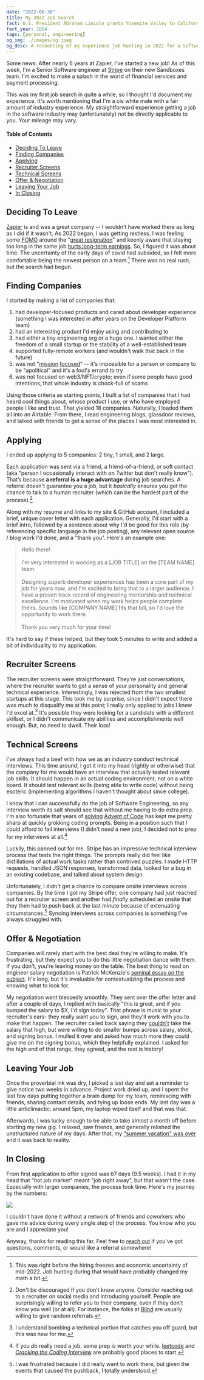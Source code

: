 ```yaml
---
date: "2022-06-30"
title: My 2022 Job Search
fact: U.S. President Abraham Lincoln grants Yosemite Valley to California for "public use, resort and recreation".
fact_year: 1864
tags: [personal, engineering]
og_img: ./images/og.jpeg
og_desc: A recounting of my experience job hunting in 2022 for a Software Engineering position.
---
```


Some news: After nearly 6 years at Zapier, I've started a new job! As of this week, I'm a Senior Software engineer at [Stripe](https://stripe.com/) on their new Sandboxes team. I'm excited to make a splash in the world of financial services and payment processing.

This was my first job search in quite a while, so I thought I'd document my experience. It's worth mentioning that I'm a cis white male with a fair amount of industry experience. My straightforward experience getting a job in the software industry may (unfortunately) not be directly applicable to you. Your mileage may vary.

#### Table of Contents

<!-- START doctoc generated TOC please keep comment here to allow auto update -->
<!-- DON'T EDIT THIS SECTION, INSTEAD RE-RUN doctoc TO UPDATE -->

- [Deciding To Leave](#deciding-to-leave)
- [Finding Companies](#finding-companies)
- [Applying](#applying)
- [Recruiter Screens](#recruiter-screens)
- [Technical Screens](#technical-screens)
- [Offer & Negotiation](#offer--negotiation)
- [Leaving Your Job](#leaving-your-job)
- [In Closing](#in-closing)

<!-- END doctoc generated TOC please keep comment here to allow auto update -->

## Deciding To Leave

[Zapier](https://zapier.com/) is and was a great company -- I wouldn't have worked there as long as I did if it wasn't. As 2022 began, I was getting restless. I was feeling some <abbr title="Fear of Missing Out">FOMO</abbr> around the "[great resignation](https://en.wikipedia.org/wiki/Great_Resignation)" and keenly aware that staying too long in the same job [hurts long-term earnings](https://www.forbes.com/sites/cameronkeng/2014/06/22/employees-that-stay-in-companies-longer-than-2-years-get-paid-50-less). So, I figured it was about time. The uncertainty of the early days of covid had subsided, so I felt more comfortable being the newest person on a team.[^1] There was no real rush, but the search had begun.

## Finding Companies

I started by making a list of companies that:

1. had developer-focused products and cared about developer experience (something I was interested in after years on the Developer Platform team)
2. had an interesting product I'd enjoy using and contributing to
3. had either a tiny engineering org or a huge one. I wanted either the freedom of a small startup or the stability of a well-established team
4. supported fully-remote workers (and wouldn't walk that back in the future)
5. was not "[mission](https://world.hey.com/jason/changes-at-basecamp-7f32afc5) [focused](https://blog.coinbase.com/coinbase-is-a-mission-focused-company-af882df8804)" -- it's impossible for a person or company to be "apolitical" and it's a fool's errand to try
6. was not focused on web3/NFT/crypto; even if some people have good intentions, that whole industry is chock-full of scams

Using those criteria as starting points, I built a list of companies that I had heard cool things about, whose product I use, or who have employed people I like and trust. That yielded 18 companies. Naturally, I loaded them all into an Airtable. From there, I read engineering blogs, glassdoor reviews, and talked with friends to get a sense of the places I was most interested in.

## Applying

I ended up applying to 5 companies: 2 tiny, 1 small, and 2 large.

Each application was sent via a friend, a friend-of-a-friend, or soft contact (aka "person I occasionally interact with on Twitter but don't really know"). That’s because **a referral is a huge advantage** during job searches. A referral doesn't guarantee you a job, but it _basically_ ensures you get the chance to talk to a human recruiter (which can be the hardest part of the process).[^2]

Along with my resume and links to my site & GitHub account, I included a brief, unique cover letter with each application. Generally, I'd start with a brief intro, followed by a sentence about why I'd be good for this role (by referencing specific language in the job posting), any relevant open source / blog work I'd done, and a "thank you". Here's an example one:

> Hello there!<br/><br/>I'm very interested in working as a [JOB TITLE] on the [TEAM NAME] team.<br/><br/>Designing superb developer experiences has been a core part of my job for years now, and I'm excited to bring that to a larger audience. I have a proven track record of engineering mentorship and technical excellence. I'm motivated when my work helps people complete theirs. Sounds like [COMPANY NAME] fits that bill, so I'd love the opportunity to work there.<br/><br/>Thank you very much for your time!

It's hard to say if these helped, but they took 5 minutes to write and added a bit of individuality to my application.

## Recruiter Screens

The recruiter screens were straightforward. They're just conversations, where the recruiter wants to get a sense of your personality and general technical experience. Interestingly, I was rejected from the two smallest startups at this stage. This took me by surprise, since I didn't expect there was much to disqualify me at this point; I really only applied to jobs I knew I'd excel at.[^3] It's possible they were looking for a candidate with a different skillset, or I didn't communicate my abilities and accomplishments well enough. But, no need to dwell. Their loss!

## Technical Screens

I've always had a beef with how we as an industry conduct technical interviews. This time around, I got it into my head (rightly or otherwise) that the company for me would have an interview that actually tested relevant job skills. It should happen in an actual coding environment, not on a white board. It should test relevant skills (being able to write code) without being esoteric (implementing algorithms I haven't thought about since college).

I know that I can successfully do the job of Software Engineering, so any interview worth its salt should see that without me having to do extra prep. I'm also fortunate that years of [solving](https://github.com/xavdid/advent-of-code/tree/main/solutions) [Advent of Code](https://adventofcode.com/) has kept me pretty sharp at quickly grokking coding prompts. Being in a position such that I could afford to fail interviews (I didn't _need_ a new job), I decided not to prep for my interviews at all.[^4]

Luckily, this panned out for me. Stripe has an impressive technical interview process that tests the right things. The prompts really did feel like distillations of actual work tasks rather than contrived puzzles. I made HTTP requests, handled JSON responses, transformed data, looked for a bug in an existing codebase, and talked about system design.

Unfortunately, I didn't get a chance to compare onsite interviews across companies. By the time I got my Stripe offer, one company had just reached out for a recruiter screen and another had _finally_ scheduled an onsite that they then had to push back at the last minute because of extenuating circumstances.[^5] Syncing interviews across companies is something I've always struggled with.

## Offer & Negotiation

Companies will rarely start with the best deal they're willing to make. It's frustrating, but they expect you to do this little negotiation dance with them. If you don't, you're leaving money on the table. The best thing to read on engineer salary negotiation is Patrick McKenzie's [seminal essay on the subject](https://www.kalzumeus.com/2012/01/23/salary-negotiation/). It's long, but it's invaluable for contextualizing the process and knowing what to look for.

My negotiation went blessedly smoothly. They sent over the offer letter and after a couple of days, I replied with basically "this is great, and if you bumped the salary to $X, I'd sign today". That phrase is music to your recruiter's ears- they really want you to sign, and they'll work with you to make that happen. The recruiter called back saying they [couldn't](https://getyarn.io/yarn-clip/caa8db6b-913c-46f5-8b91-0beed8fd2f9e) take the salary that high, but were willing to do smaller bumps across salary, stock, and signing bonus. I mulled it over and asked how much more they could give me on the signing bonus, which they helpfully explained. I asked for the high end of that range, they agreed, and the rest is history!

## Leaving Your Job

Once the proverbial ink was dry, I picked a last day and set a reminder to give notice two weeks in advance. Project work dried up, and I spent the last few days putting together a brain dump for my team, reminiscing with friends, sharing contact details, and tying up loose ends. My last day was a little anticlimactic: around 5pm, my laptop wiped itself and that was that.

Afterwards, I was lucky enough to be able to take almost a month off before starting my new gig. I relaxed, saw friends, and generally relished the unstructured nature of my days. After that, my ["summer vacation" was over](https://www.youtube.com/watch?v=UxdimFWnJ4w) and it was back to reality.

## In Closing

From first application to offer signed was 67 days (9.5 weeks). I had it in my head that "hot job market" meant "job right away", but that wasn't the case. Especially with larger companies, the process took time. Here's my journey by the numbers:

![](./images/sankey-2022.png)

I couldn't have done it without a network of friends and coworkers who gave me advice during every single step of the process. You know who you are and I appreciate you!

Anyway, thanks for reading this far. Feel free to [reach out](/contact) if you've got questions, comments, or would like a referral somewhere!

[^1]: This was right before the hiring freezes and economic uncertainty of mid-2022. Job hunting during that would have probably changed my math a bit.
[^2]: Don't be discouraged if you don't know anyone. Consider reaching out to a recruiter on social media and introducing yourself. People are surprisingly willing to refer you to their company, even if they don't know you well (or at all). For instance, the folks at [Blind](https://www.teamblind.com/) are usually willing to give random referrals.
[^3]: I understand bombing a technical portion that catches you off guard, but this was new for me.
[^4]: If you _do_ really need a job, some prep is worth your while. [leetcode](https://leetcode.com/) and [_Cracking the Coding Interview_](https://www.crackingthecodinginterview.com/) are probably good places to start.
[^5]: I was frustrated because I did really want to work there, but given the events that caused the pushback, I totally understood.
